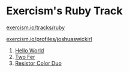 Exercism's Ruby Track
=====================

[exercism.io/tracks/ruby](https://exercism.io/tracks/ruby)

[exercism.io/profiles/joshuaswickirl](https://exercism.io/profiles/joshuaswickirl)

1. [Hello World](/hello-world)
2. [Two Fer](/two-fer)
3. [Resistor Color Duo](/resistor-color-duo)
